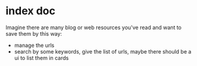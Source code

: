 # index doc

Imagine there are many blog or web resources you've read and want to save them by this way:

- manage the urls 
- search by some keywords, give the list of urls, maybe there should be a ui to list them in cards

